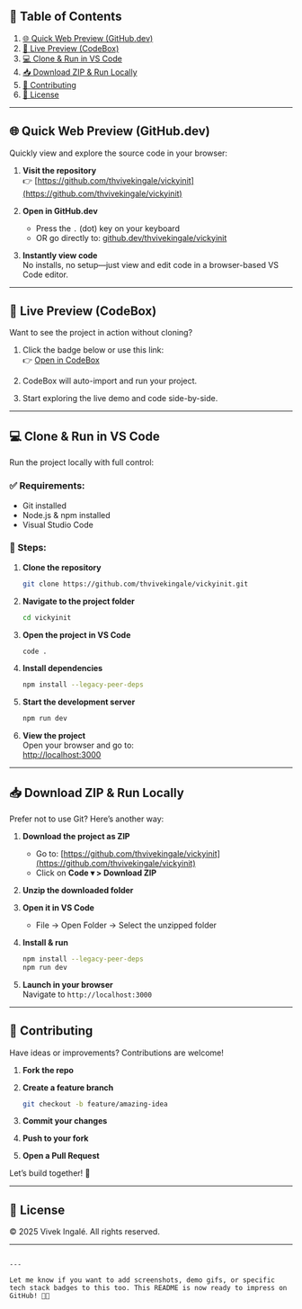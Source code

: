 

## 📖 Table of Contents

1. [🌐 Quick Web Preview (GitHub.dev)](#quick-web-preview-githubdev)  
2. [👀 Live Preview (CodeBox)](#live-preview-codebox)  
3. [💻 Clone & Run in VS Code](#clone--run-in-vs-code)  
4. [📥 Download ZIP & Run Locally](#download-zip--run-locally)  
5. [🤝 Contributing](#contributing)  
6. [📝 License](#license)  

---

## 🌐 Quick Web Preview (GitHub.dev)

Quickly view and explore the source code in your browser:

1. **Visit the repository**  
   👉 [https://github.com/thvivekingale/vickyinit](https://github.com/thvivekingale/vickyinit)

2. **Open in GitHub.dev**  
   - Press the `.` (dot) key on your keyboard  
   - OR go directly to: [github.dev/thvivekingale/vickyinit](https://github.dev/thvivekingale/vickyinit)

3. **Instantly view code**  
   No installs, no setup—just view and edit code in a browser-based VS Code editor.

---

## 👀 Live Preview (CodeBox)

Want to see the project in action without cloning?

1. Click the badge below or use this link:  
   👉 [Open in CodeBox](https://codesandbox.io/s/github/thvivekingale/vickyinit)

2. CodeBox will auto-import and run your project.

3. Start exploring the live demo and code side-by-side.

---

## 💻 Clone & Run in VS Code

Run the project locally with full control:

### ✅ Requirements:
- Git installed  
- Node.js & npm installed  
- Visual Studio Code

### 🔧 Steps:

1. **Clone the repository**
   ```bash
   git clone https://github.com/thvivekingale/vickyinit.git
   ```

2. **Navigate to the project folder**
   ```bash
   cd vickyinit
   ```

3. **Open the project in VS Code**
   ```bash
   code .
   ```

4. **Install dependencies**
   ```bash
   npm install --legacy-peer-deps
   ```

5. **Start the development server**
   ```bash
   npm run dev
   ```

6. **View the project**  
   Open your browser and go to:  
   [http://localhost:3000](http://localhost:3000)

---

## 📥 Download ZIP & Run Locally

Prefer not to use Git? Here’s another way:

1. **Download the project as ZIP**  
   - Go to: [https://github.com/thvivekingale/vickyinit](https://github.com/thvivekingale/vickyinit)  
   - Click on **Code ▾ > Download ZIP**

2. **Unzip the downloaded folder**

3. **Open it in VS Code**  
   - File → Open Folder → Select the unzipped folder

4. **Install & run**
   ```bash
   npm install --legacy-peer-deps
   npm run dev
   ```

5. **Launch in your browser**  
   Navigate to `http://localhost:3000`

---

## 🤝 Contributing

Have ideas or improvements? Contributions are welcome!

1. **Fork the repo**
2. **Create a feature branch**
   ```bash
   git checkout -b feature/amazing-idea
   ```

3. **Commit your changes**
4. **Push to your fork**
5. **Open a Pull Request**

Let’s build together! 🌟

---

## 📝 License

© 2025 Vivek Ingalé. All rights reserved.

---

<!-- Badges -->
[github-dev-badge]: https://img.shields.io/badge/Open-in-GitHub.dev-black?logo=github  
[github-dev-link]: https://github.dev/thvivekingale/vickyinit  
[codesandbox-badge]: https://img.shields.io/badge/Open-in-CodeBox-blue?logo=codesandbox  
[codesandbox-link]: https://codesandbox.io/s/github/thvivekingale/vickyinit  
[license-badge]: https://img.shields.io/badge/license-MIT-green  
```

---

Let me know if you want to add screenshots, demo gifs, or specific tech stack badges to this too. This README is now ready to impress on GitHub! 💪🔥
